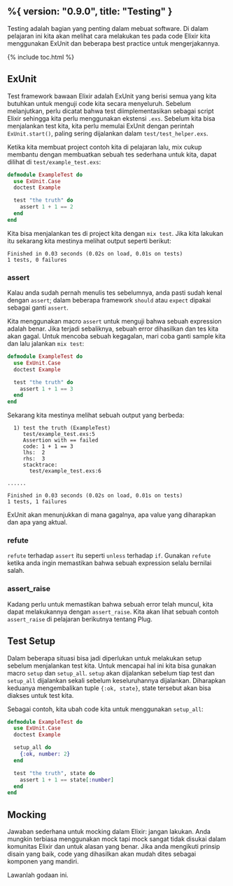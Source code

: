 %{
  version: "0.9.0",
  title: "Testing"
}
---

Testing adalah bagian yang penting dalam mebuat software.  Di dalam pelajaran ini kita akan melihat cara melakukan tes pada code Elixir kita menggunakan ExUnit dan beberapa best practice untuk mengerjakannya.

{% include toc.html %}

## ExUnit

Test framework bawaan Elixir adalah ExUnit yang berisi semua yang kita butuhkan untuk menguji code kita secara menyeluruh.  Sebelum melanjutkan, perlu dicatat bahwa test diimplementasikan sebagai script Elixir sehingga kita perlu menggunakan ekstensi `.exs`.  Sebelum kita bisa menjalankan test kita, kita perlu memulai ExUnit dengan perintah `ExUnit.start()`, paling sering dijalankan dalam `test/test_helper.exs`.

Ketika kita membuat project contoh kita di pelajaran lalu, mix cukup membantu dengan membuatkan sebuah tes sederhana untuk kita, dapat dilihat di `test/example_test.exs`:

```elixir
defmodule ExampleTest do
  use ExUnit.Case
  doctest Example

  test "the truth" do
    assert 1 + 1 == 2
  end
end
```

Kita bisa menjalankan tes di project kita dengan `mix test`.  Jika kita lakukan itu sekarang kita mestinya melihat output seperti berikut:

```shell
Finished in 0.03 seconds (0.02s on load, 0.01s on tests)
1 tests, 0 failures
```

### assert

Kalau anda sudah pernah menulis tes sebelumnya, anda pasti sudah kenal dengan `assert`; dalam beberapa framework `should` atau `expect` dipakai sebagai ganti `assert`.

Kita menggunakan macro `assert` untuk menguji bahwa sebuah expression adalah benar.  Jika terjadi sebaliknya, sebuah error dihasilkan dan tes kita akan gagal.  Untuk mencoba sebuah kegagalan, mari coba ganti sample kita dan lalu jalankan `mix test`:

```elixir
defmodule ExampleTest do
  use ExUnit.Case
  doctest Example

  test "the truth" do
    assert 1 + 1 == 3
  end
end
```

Sekarang kita mestinya melihat sebuah output yang berbeda:

```shell
  1) test the truth (ExampleTest)
     test/example_test.exs:5
     Assertion with == failed
     code: 1 + 1 == 3
     lhs:  2
     rhs:  3
     stacktrace:
       test/example_test.exs:6

......

Finished in 0.03 seconds (0.02s on load, 0.01s on tests)
1 tests, 1 failures
```

ExUnit akan menunjukkan di mana gagalnya, apa value yang diharapkan dan apa yang aktual.

### refute

`refute` terhadap `assert` itu seperti `unless` terhadap `if`.  Gunakan `refute` ketika anda ingin memastikan bahwa sebuah expression selalu bernilai salah.

### assert_raise

Kadang perlu untuk memastikan bahwa sebuah error telah muncul, kita dapat melakukannya dengan `assert_raise`.  Kita akan lihat sebuah contoh `assert_raise` di pelajaran berikutnya tentang Plug.

## Test Setup

Dalam beberapa situasi bisa jadi diperlukan untuk melakukan setup sebelum menjalankan test kita.  Untuk mencapai hal ini kita bisa gunakan macro `setup` dan `setup_all`.  `setup` akan dijalankan sebelum tiap test dan `setup_all` dijalankan sekali sebelum keseluruhannya dijalankan.  Diharapkan keduanya mengembalikan tuple `{:ok, state}`, state tersebut akan bisa diakses untuk test kita.

Sebagai contoh, kita ubah code kita untuk menggunakan `setup_all`:

```elixir
defmodule ExampleTest do
  use ExUnit.Case
  doctest Example

  setup_all do
    {:ok, number: 2}
  end

  test "the truth", state do
    assert 1 + 1 == state[:number]
  end
end
```

## Mocking

Jawaban sederhana untuk mocking dalam Elixir: jangan lakukan.  Anda mungkin terbiasa menggunakan mock tapi mock sangat tidak disukai dalam komunitas Elixir dan untuk alasan yang benar.  Jika anda mengikuti prinsip disain yang baik, code yang dihasilkan akan mudah dites sebagai komponen yang mandiri.

Lawanlah godaan ini.

